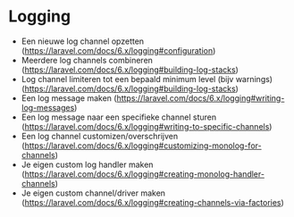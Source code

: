 # Logging
- Een nieuwe log channel opzetten (https://laravel.com/docs/6.x/logging#configuration)
- Meerdere log channels combineren (https://laravel.com/docs/6.x/logging#building-log-stacks)
- Log channel limiteren tot een bepaald minimum level (bijv warnings) (https://laravel.com/docs/6.x/logging#building-log-stacks)
- Een log message maken (https://laravel.com/docs/6.x/logging#writing-log-messages)
- Een log message naar een specifieke channel sturen (https://laravel.com/docs/6.x/logging#writing-to-specific-channels)
- Een log channel customizen/overschrijven (https://laravel.com/docs/6.x/logging#customizing-monolog-for-channels)
- Je eigen custom log handler maken (https://laravel.com/docs/6.x/logging#creating-monolog-handler-channels)
- Je eigen custom channel/driver maken (https://laravel.com/docs/6.x/logging#creating-channels-via-factories)
